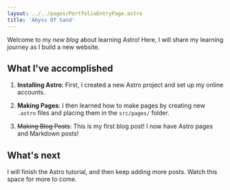 ```yaml
---
layout: ../../pages/PortfolioEntryPage.astro
title: 'Abyss Of Sand'
---
```


Welcome to my _new blog_ about learning Astro! Here, I will share my learning journey as I build a new website.

## What I've accomplished

1. **Installing Astro**: First, I created a new Astro project and set up my online accounts.

2. **Making Pages**: I then learned how to make pages by creating new `.astro` files and placing them in the `src/pages/` folder.

3. ~~Making Blog Posts~~: This is my first blog post! I now have Astro pages and Markdown posts!

## What's next

I will finish the Astro tutorial, and then keep adding more posts. Watch this space for more to come.